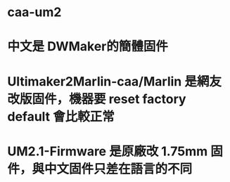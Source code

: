 # caa-um2
 
# 中文是 DWMaker的簡體固件
# Ultimaker2Marlin-caa/Marlin 是網友改版固件，機器要 reset factory default 會比較正常
# UM2.1-Firmware 是原廠改 1.75mm 固件，與中文固件只差在語言的不同

